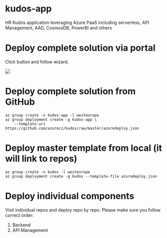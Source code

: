 # kudos-app
HR Kudos application leveraging Azure PaaS including serverless, API Management, AAD, CosmosDB, PowerBI and others

# Deploy complete solution via portal
Click button and follow wizard.

<a href="https://portal.azure.com/#create/Microsoft.Template/uri/https%3A%2F%2Fgithub.com%2Fazurecz%2Fkudos%2Fraw%2Fmaster%2Fazuredeploy.json" target="_blank">
    <img src="http://azuredeploy.net/deploybutton.png"/>
</a>


# Deploy complete solution from GitHub
```
az group create -n kudos-app -l westeurope
az group deployment create -g kudos-app \
    --template-uri https://github.com/azurecz/kudos/raw/master/azuredeploy.json
```

# Deploy master template from local (it will link to repos)
```
az group create -n kudos -l westeurope
az group deployment create -g kudos --template-file azuredeploy.json
```

# Deploy individual components
Visit individual repos and deploy repo by repo. Please make sure you follow correct order:
1. Backend
2. API Management